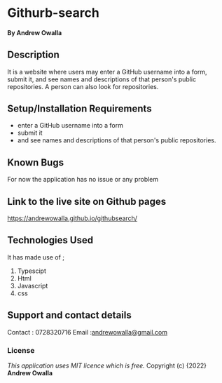 # Githurb-search

#### By **Andrew Owalla**

## Description
It is a website where users may enter a GitHub username into a form, submit it, and see names and descriptions of that person's public repositories. A person can also look for repositories.

## Setup/Installation Requirements
*  enter a GitHub username into a form
*  submit it
*  and see names and descriptions of that person's public repositories.

## Known Bugs
For now the application has no issue or any problem

## Link to the live site on Github pages
https://andrewowalla.github.io/githubsearch/

## Technologies Used
It has made use of ;
1. Typescipt
2. Html
3. Javascript
4. css

## Support and contact details

Contact : 0728320716
Email   :andrewowalla@gmail.com

### License
*This application uses MIT licence which is free.*
Copyright (c) {2022} **Andrew Owalla**